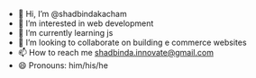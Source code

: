 - 👋 Hi, I’m @shadbindakacham
- 👀 I’m interested in web development
- 🌱 I’m currently learning js
- 💞️ I’m looking to collaborate on building e commerce websites
- 📫 How to reach me shadbinda.innovate@gmail.com
- 😄 Pronouns: him/his/he
  

<!---
shadbindakacham/shadbindakacham is a ✨ special ✨ repository because its `README.md` (this file) appears on your GitHub profile.
You can click the Preview link to take a look at your changes.
--->
